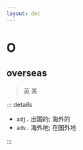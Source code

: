 ```yaml
---
layout: doc
---
```


# O

## overseas
> 英 <Phonetic word="overseas" lang="en-GB" phonetic="/ˌəʊvəˈsiːz/"/>
> 美 <Phonetic word="overseas" lang="en-US" phonetic="/ˌoʊvərˈsiːz/"/>

::: details

- `adj.` 出国的; 海外的
- `adv.` 海外地; 在国外地

:::